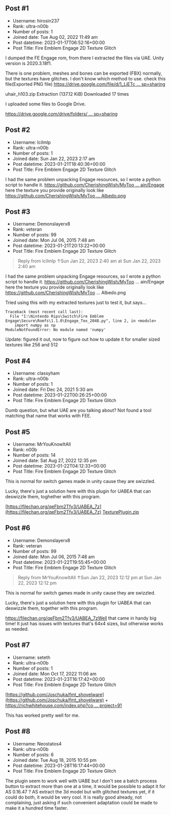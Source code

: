 ## Post #1
- Username: hirosin237
- Rank: ultra-n00b
- Number of posts: 1
- Joined date: Tue Aug 02, 2022 11:49 am
- Post datetime: 2023-01-17T06:52:16+00:00
- Post Title: Fire Emblem Engage 2D Texture Glitch

I dumped the FE Engage rom, from there I extracted the files via UAE.
Unity version is 2020.3.18f1.

There is one problem, meshes and bones can be exported (FBX) normally, but the textures have glitches. I don't know which method to use.
check this file(Exported PNG file)
[https://drive.google.com/file/d/1_LiETc ... sp=sharing](https://drive.google.com/file/d/1_LiETcST6cdS0F_SEBrO52nLVoRZKR0p/view?usp=sharing)


 uhair_h103.zip
Extraction (137.12 KiB) Downloaded 17 times



I uploaded some files to Google Drive.

[https://drive.google.com/drive/folders/ ... sp=sharing](https://drive.google.com/drive/folders/1r6fXfQWQok870aHA3KS_wlMjWj6hjS2y?usp=sharing)
## Post #2
- Username: lcilmlp
- Rank: ultra-n00b
- Number of posts: 1
- Joined date: Sun Jan 22, 2023 2:17 am
- Post datetime: 2023-01-21T18:40:36+00:00
- Post Title: Fire Emblem Engage 2D Texture Glitch

I had the same problem unpacking Engage resources, so I wrote a python script to handle it.
[https://github.com/CherishingWish/MyToo ... ain/Engage](https://github.com/CherishingWish/MyTool/tree/main/Engage)
here the texture you provide originally look like
[https://github.com/CherishingWish/MyToo ... Albedo.png](https://github.com/CherishingWish/MyTool/blob/main/Engage/new_uBody_Sdp0AF_c559_Albedo.png)
## Post #3
- Username: Demonslayerx8
- Rank: veteran
- Number of posts: 99
- Joined date: Mon Jul 06, 2015 7:48 am
- Post datetime: 2023-01-21T20:13:22+00:00
- Post Title: Fire Emblem Engage 2D Texture Glitch

> Reply from lcilmlp ↑Sun Jan 22, 2023 2:40 am at Sun Jan 22, 2023 2:40 am
>
> 
I had the same problem unpacking Engage resources, so I wrote a python script to handle it.
https://github.com/CherishingWish/MyToo ... ain/Engage
here the texture you provide originally look like
https://github.com/CherishingWish/MyToo ... Albedo.png

Tried using this with my extracted textures just to test it, but says...

```
Traceback (most recent call last):
  File "I:\Nintendo Rips\Switch\Fire Emblem Engage\Secure\Romfs\1.1.0\Engage_Tex_2048.py", line 2, in <module>
    import numpy as np
ModuleNotFoundError: No module named 'numpy'
```


Update: figured it out, now to figure out how to update it for smaller sized textures like 256 and 512
## Post #4
- Username: classyham
- Rank: ultra-n00b
- Number of posts: 1
- Joined date: Fri Dec 24, 2021 5:30 am
- Post datetime: 2023-01-22T00:26:25+00:00
- Post Title: Fire Emblem Engage 2D Texture Glitch

Dumb question, but what UAE are you talking about? Not found a tool matching that name that works with FEE.
## Post #5
- Username: MrYouKnowItAll
- Rank: n00b
- Number of posts: 14
- Joined date: Sat Aug 27, 2022 12:35 pm
- Post datetime: 2023-01-22T04:12:33+00:00
- Post Title: Fire Emblem Engage 2D Texture Glitch

This is normal for switch games made in unity cause they are swizzled.

Lucky, there's just a solution here with this plugin for UABEA that can deswizzle them, toghether with this program.

[https://filechan.org/qeFbm2Tfy3/UABEA_7z](https://filechan.org/qeFbm2Tfy3/UABEA_7z)
[TexturePlugin.zip](https://xentaxbackup.github.io/file/23335_TexturePlugin.zip)
## Post #6
- Username: Demonslayerx8
- Rank: veteran
- Number of posts: 99
- Joined date: Mon Jul 06, 2015 7:48 am
- Post datetime: 2023-01-22T19:55:45+00:00
- Post Title: Fire Emblem Engage 2D Texture Glitch

> Reply from MrYouKnowItAll ↑Sun Jan 22, 2023 12:12 pm at Sun Jan 22, 2023 12:12 pm
>
> 
This is normal for switch games made in unity cause they are swizzled.

Lucky, there's just a solution here with this plugin for UABEA that can deswizzle them, together with this program.

https://filechan.org/qeFbm2Tfy3/UABEA_7zWell that came in handy big time! It just has issues with textures that's 64x4 sizes, but otherwise works as needed.
## Post #7
- Username: seteth
- Rank: ultra-n00b
- Number of posts: 1
- Joined date: Mon Oct 17, 2022 11:06 am
- Post datetime: 2023-01-23T16:17:42+00:00
- Post Title: Fire Emblem Engage 2D Texture Glitch

[https://github.com/Joschuka/fmt_shovelware](https://github.com/Joschuka/fmt_shovelware) + [https://richwhitehouse.com/index.php?co ... project=91](https://richwhitehouse.com/index.php?content=inc_projects.php&showproject=91)

This has worked pretty well for me.
## Post #8
- Username: Neostatos4
- Rank: ultra-n00b
- Number of posts: 6
- Joined date: Tue Aug 18, 2015 10:55 pm
- Post datetime: 2023-01-28T16:17:44+00:00
- Post Title: Fire Emblem Engage 2D Texture Glitch

The plugin seem to work well with UABE but I don't see a batch process button to extract more than one at a time, it would be possible to adapt it for AS 0.16.47 ? AS extract the 3d model but with glitched textures yet, if it could do both, it would be very cool. 
It is really good already, not complaining, just asking if such convenient adaptation could be made to make it a hundred time faster.
